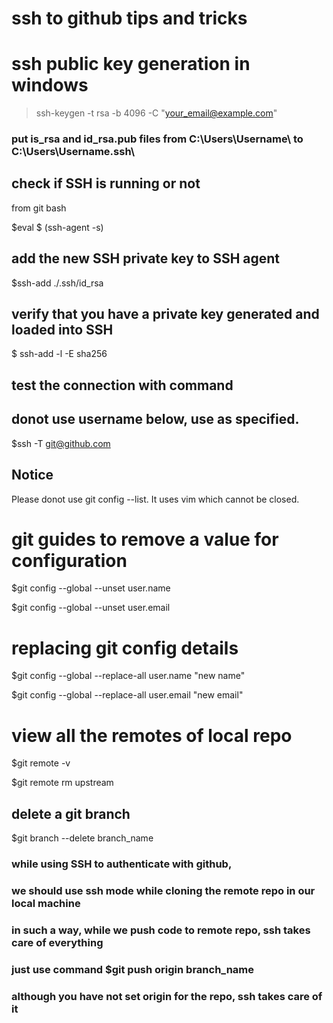 # ssh to github tips and tricks

# ssh public key generation in windows

>ssh-keygen -t rsa -b 4096 -C "your_email@example.com"

### put is_rsa and id_rsa.pub files from C:\Users\Username\  to C:\Users\Username\.ssh\

## check if SSH is running or not

from git bash

$eval $ (ssh-agent -s)

## add the new SSH private key to SSH agent

$ssh-add ./.ssh/id_rsa

## verify that you have a private key generated and loaded into SSH

$ ssh-add -l -E sha256

## test the connection with command
## donot use username below, use as specified.

$ssh -T git@github.com

## Notice
Please donot use git config --list. It uses vim which cannot be closed.

# git guides to remove a value for configuration
$git config --global --unset user.name

$git config --global --unset user.email

# replacing git config details
$git config --global --replace-all user.name "new name"

$git config --global --replace-all user.email "new email"

# view all the remotes of local repo
$git remote -v

$git remote rm upstream

## delete a git branch
$git branch --delete branch_name

### while using SSH to authenticate with github,
### we should use ssh mode while cloning the remote repo in our local machine
### in such a way, while we push code to remote repo, ssh takes care of everything

### just use command $git push origin branch_name
### although you have not set origin for the repo, ssh takes care of it
